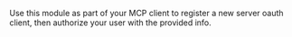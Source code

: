 Use this module as part of your MCP client to register a new server oauth client, then authorize your user with the provided info.
